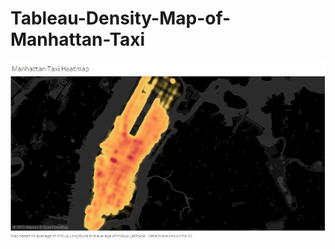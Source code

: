 # Tableau-Density-Map-of-Manhattan-Taxi


![heatmap](https://github.com/rushidarge/Tableau-Density-Map-of-Manhattan-Taxi/blob/main/Manhattan%20Taxi%20Heatmap.jpg?raw=true)
